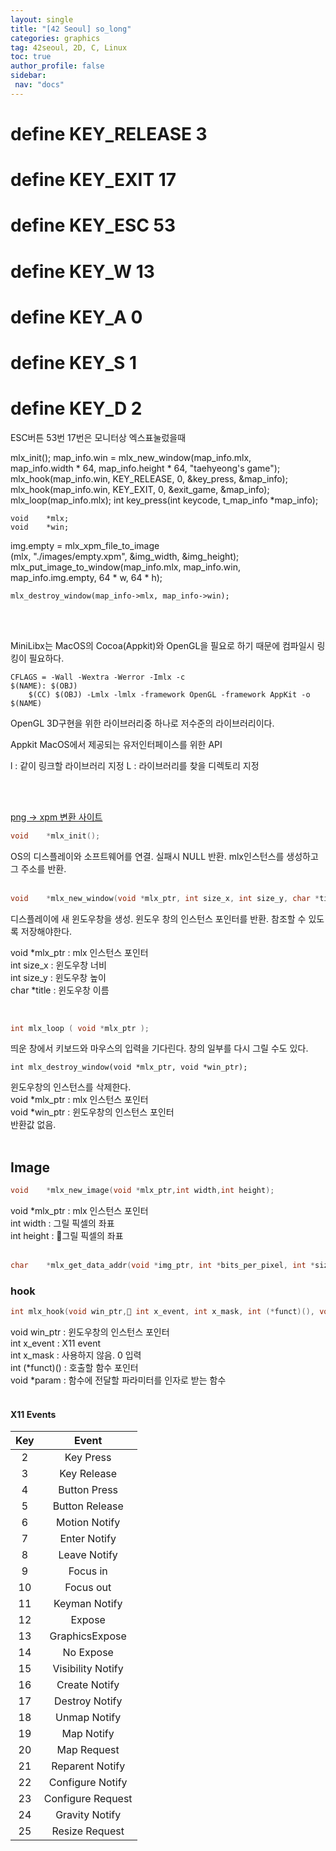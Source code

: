 ```yaml
---
layout: single
title: "[42 Seoul] so_long"
categories: graphics
tag: 42seoul, 2D, C, Linux
toc: true
author_profile: false
sidebar:
 nav: "docs"
---
```





# define KEY_RELEASE	3
# define KEY_EXIT		17
# define KEY_ESC		53
# define KEY_W			13
# define KEY_A			0
# define KEY_S			1
# define KEY_D			2

ESC버튼 53번
17번은 모니터상 엑스표눌렀을때

mlx_init();
map_info.win = mlx_new_window(map_info.mlx, \
	map_info.width * 64, map_info.height * 64, "taehyeong's game");
	mlx_hook(map_info.win, KEY_RELEASE, 0, &key_press, &map_info);
	mlx_hook(map_info.win, KEY_EXIT, 0, &exit_game, &map_info);
	mlx_loop(map_info.mlx);
int		key_press(int keycode, t_map_info *map_info);

	void	*mlx;
	void	*win;

img.empty = mlx_xpm_file_to_image \
		(mlx, "./images/empty.xpm", &img_width, &img_height);
mlx_put_image_to_window(map_info.mlx, map_info.win, \
		map_info.img.empty, 64 * w, 64 * h);

	mlx_destroy_window(map_info->mlx, map_info->win);


<br><br>


MiniLibx는 MacOS의 Cocoa(Appkit)와 OpenGL을 필요로 하기 때문에 컴파일시 링킹이 필요하다.

```
CFLAGS = -Wall -Wextra -Werror -Imlx -c
$(NAME): $(OBJ)
	$(CC) $(OBJ) -Lmlx -lmlx -framework OpenGL -framework AppKit -o $(NAME)
```

OpenGL
3D구현을 위한 라이브러리중 하나로 저수준의 라이브러리이다.

Appkit
MacOS에서 제공되는 유저인터페이스를 위한 API

l : 같이 링크할 라이브러리 지정
L : 라이브러리를 찾을 디렉토리 지정

<br><br>

[png -> xpm 변환 사이트](https://anyconv.com/ko/png-to-xpm-byeonhwangi/)

```c
void	*mlx_init();
```
OS의 디스플레이와 소프트웨어를 연결. 실패시 NULL 반환.
mlx인스턴스를 생성하고 그 주소를 반환.
<br>
<br>

```c
void	*mlx_new_window(void *mlx_ptr, int size_x, int size_y, char *title);
```
디스플레이에 새 윈도우창을 생성. 윈도우 창의 인스턴스 포인터를 반환. 참조할 수 있도록 저장해야한다.

void *mlx_ptr : mlx 인스턴스 포인터 <br>
int	size_x : 윈도우창 너비 <br>
int	size_y : 윈도우창 높이 <br>
char	*title : 윈도우창 이름 <br>

<br>

```c
int mlx_loop ( void *mlx_ptr );
```

띄운 창에서 키보드와 마우스의 입력을 기다린다. 창의 일부를 다시 그릴 수도 있다.



```
int	mlx_destroy_window(void *mlx_ptr, void *win_ptr);
```
윈도우창의 인스턴스를 삭제한다. <br>
void	*mlx_ptr : mlx 인스턴스 포인터 <br>
void	*win_ptr : 윈도우창의 인스턴스 포인터 <br>
반환값 없음. <br>
<br>

## Image

```c
void	*mlx_new_image(void *mlx_ptr,int width,int height);
```
void	*mlx_ptr : mlx 인스턴스 포인터 <br>
int		width : 그릴 픽셀의 좌표 <br>
int		height : 그릴 픽셀의 좌표 <br>
<br>

```c
char	*mlx_get_data_addr(void *img_ptr, int *bits_per_pixel, int *size_line, int *endian);
```


### hook

```c
int mlx_hook(void win_ptr, int x_event, int x_mask, int (*funct)(), void *param);
```
void	win_ptr : 윈도우창의 인스턴스 포인터 <br>
int		x_event : X11 event <br>
int		x_mask : 사용하지 않음. 0 입력 <br>
int		(*funct)() : 호출할 함수 포인터 <br>
void	*param : 함수에 전달할 파라미터를 인자로 받는 함수 <br>
<br>

#### X11 Events

|Key|Event|
|:-:|:-:|
|2|Key Press|
|3|Key Release|
|4|Button Press|
|5|Button Release|
|6|Motion Notify|
|7|Enter Notify|
|8|Leave Notify|
|9|Focus in|
|10|Focus out|
|11|Keyman Notify|
|12|Expose|
|13|GraphicsExpose|
|14|No Expose|
|15|Visibility Notify|
|16|Create Notify|
|17|Destroy Notify|
|18|Unmap Notify|
|19|Map Notify|
|20|Map Request|
|21|Reparent Notify|
|22|Configure Notify|
|23|Configure Request|
|24|Gravity Notify|
|25|Resize Request|
